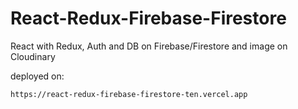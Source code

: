 # React-Redux-Firebase-Firestore

React with Redux, Auth and DB on Firebase/Firestore and image on Cloudinary

deployed on:
```
https://react-redux-firebase-firestore-ten.vercel.app
```
